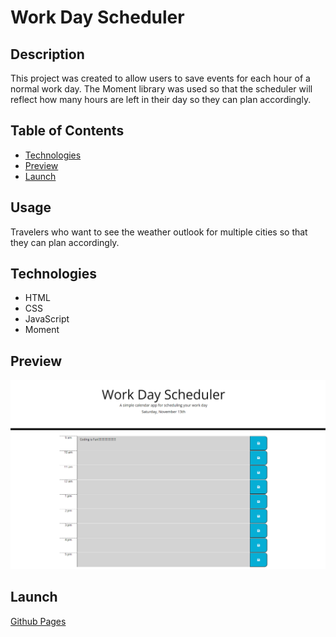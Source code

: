 # Work Day Scheduler 

## Description
This project was created to allow users to save events for each hour of a normal work day. The Moment library was used so that the scheduler will reflect how many hours are left in their day so they can plan accordingly.

## Table of Contents
- [Technologies](#technologies)
- [Preview](#preview)
- [Launch](#launch)

## Usage
Travelers who want to see the weather outlook for multiple cities so that they can plan accordingly.
## Technologies
- HTML
- CSS
- JavaScript
- Moment
## Preview
![Img](assets/images/preview.PNG)
## Launch
[Github Pages](https://negronmarc.github.io/Work-Day-Scheduler/)